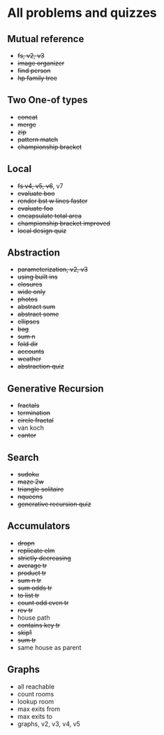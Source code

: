 # All problems and quizzes

## Mutual reference

- ~~fs, v2, v3~~
- ~~image organizer~~
- ~~find person~~
- ~~hp family tree~~

## Two One-of types

- ~~concat~~
- ~~merge~~
- ~~zip~~
- ~~pattern match~~
- ~~championship bracket~~

## Local

- ~~fs v4, v5, v6~~, v7
- ~~evaluate boo~~
- ~~render bst w lines faster~~
- ~~evaluate foo~~
- ~~encapsulate total area~~
- ~~championship bracket improved~~
- ~~local design quiz~~

## Abstraction

- ~~parameterization, v2, v3~~
- ~~using built ins~~
- ~~closures~~
- ~~wide only~~
- ~~photos~~
- ~~abstract sum~~
- ~~abstract some~~
- ~~ellipses~~
- ~~bag~~
- ~~sum n~~
- ~~fold dir~~
- ~~accounts~~
- ~~weather~~
- ~~abstraction quiz~~

## Generative Recursion

- ~~fractals~~
- ~~termination~~
- ~~circle fractal~~
- van koch
- ~~cantor~~

## Search

- ~~sudoku~~
- ~~maze 2w~~
- ~~triangle solitaire~~
- ~~nqueens~~
- ~~generative recursion quiz~~

## Accumulators

- ~~dropn~~
- ~~replicate elm~~
- ~~strictly decreasing~~
- ~~average tr~~
- ~~product tr~~
- ~~sum n tr~~
- ~~sum odds tr~~
- ~~to list tr~~
- ~~count odd even tr~~
- ~~rev tr~~
- house path
- ~~contains key tr~~
- ~~skip1~~
- ~~sum tr~~
- same house as parent

## Graphs

- all reachable
- count rooms
- lookup room
- max exits from
- max exits to
- graphs, v2, v3, v4, v5